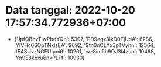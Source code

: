 # Data tanggal: 2022-10-20 17:57:34.772936+07:00

* {'JpfQBhvTlwPbdYQn': 5307, 'PD9eqx3lkD0TjUdA': 6286, 'YIVHc66OpTNxlsEA': 9692, '9tn0nCLYx3pTVyhn': 12564, 'tE4SUvzNGFUIpoi6': 10261, 'wz8im5h9OJ3l4zuo': 10468, 'Yn9E8kpxu6nxPLFf': 10930}
